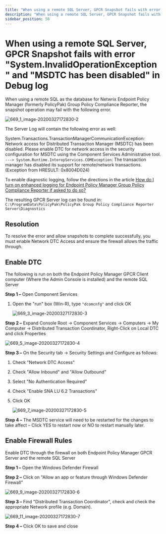 ```yaml
---
title: "When using a remote SQL Server, GPCR Snapshot fails with error \"System.InvalidOperationException\" and \"MSDTC has been disabled\" in Debug log"
description: "When using a remote SQL Server, GPCR Snapshot fails with error \"System.InvalidOperationException\" and \"MSDTC has been disabled\" in Debug log"
sidebar_position: 50
---
```


# When using a remote SQL Server, GPCR Snapshot fails with error "System.InvalidOperationException" and "MSDTC has been disabled" in Debug log

When using a remote SQL as the database for Netwrix Endpoint Policy Manager (formerly PolicyPak)
Group Policy Compliance Reporter, the snapshot operation may fail with the following error.

![669_1_image-20200327172830-2](/images/endpointpolicymanager/troubleshooting/error/gpocompilancereporter/669_1_image-20200327172830-2.jpeg)

The Server Log will contain the following error as well:

System.Transactions.TransactionManagerCommunicationException: Network access for Distributed
Transaction Manager (MSDTC) has been disabled. Please enable DTC for network access in the security
configuration for MSDTC using the Component Services Administrative
tool.` ---> System.Runtime.InteropServices.COMException`: The transaction manager has disabled its
support for remote/network transactions. (Exception from HRESULT: 0x8004D024)

To enable diagnostic logging, follow the directions in the article
[How do I turn on enhanced logging for Endpoint Policy Manager Group Policy Compliance Reporter if asked to do so?](/docs/endpointpolicymanager/gpcompliancereporter/technotes/troubleshooting/logenhanced.md)

The resulting GPCR Server log can be found in:
`C:\ProgramData\PolicyPak\PolicyPak Group Policy Compliance Reporter Server\Diagnostics`

## Resolution

To resolve the error and allow snapshots to complete successfully, you must enable Network DTC
Access and ensure the firewall allows the traffic through.

## Enable DTC

The following is run on both the Endpoint Policy Manager GPCR Client computer (Where the Admin
Console is installed) and the remote SQL Server

**Step 1 –** Open Component Services

1. Open the "run" box (Win-R), type `"dcomcnfg"` and click OK

   ![669_3_image-20200327172830-3](/images/endpointpolicymanager/troubleshooting/error/gpocompilancereporter/669_3_image-20200327172830-3.webp)

**Step 2 –** Expand Console Root -> Component Services -> Computers -> My Computer -> Distributed
Transaction Coordinator, Right-Click on Local DTC and click Properties

![669_5_image-20200327172830-4](/images/endpointpolicymanager/troubleshooting/error/gpocompilancereporter/669_5_image-20200327172830-4.webp)

**Step 3 –** On the Security tab -> Security Settings and Configure as follows:

1. Check "Network DTC Access"
2. Check "Allow Inbound" and "Allow Outbound"
3. Select "No Authentication Required"
4. Check "Enable SNA LU 6.2 Transactions"
5. Click OK

   ![669_7_image-20200327172830-5](/images/endpointpolicymanager/troubleshooting/error/gpocompilancereporter/669_7_image-20200327172830-5.webp)

**Step 4 –** The MSDTC service will need to be restarted for the changes to take affect – Click YES
to restart now or NO to restart manually later.

## Enable Firewall Rules

Enable DTC through the firewall on both Endpoint Policy Manager GPCR Server and the remote SQL
Server

**Step 1 –** Open the Windows Defender Firewall

**Step 2 –** Click on "Allow an app or feature through Windows Defender Firewall"

![669_9_image-20200327172830-6](/images/endpointpolicymanager/troubleshooting/error/gpocompilancereporter/669_9_image-20200327172830-6.webp)

**Step 3 –** Find "Distributed Transaction Coordinator", check and check the appropriate Network
profile (e.g. Domain).

![669_11_image-20200327172830-7](/images/endpointpolicymanager/troubleshooting/error/gpocompilancereporter/669_11_image-20200327172830-7.webp)

**Step 4 –** Click OK to save and close
